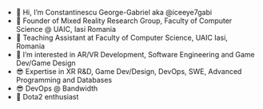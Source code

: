 - 👋 Hi, I’m Constantinescu George-Gabriel aka @iceeye7gabi
- 🌱 Founder of Mixed Reality Research Group, Faculty of Computer Science @ UAIC, Iasi Romania
- 👀 Teaching Assistant at Faculty of Computer Science, UAIC Iasi, Romania
- 👀 I’m interested in AR/VR Development, Software Engineering and Game Dev/Game Design
- 😎 Expertise in XR R&D, Game Dev/Design, DevOps, SWE, Advanced Programming and Databases
- 😎 DevOps @ Bandwidth   
- 🤠 Dota2 enthusiast

<!---
iceeye7gabi/iceeye7gabi is a ✨ special ✨ repository because its `README.md` (this file) appears on your GitHub profile.
You can click the Preview link to take a look at your changes.
- 🌱 I’m currently attending Faculty Of Computer Science, UAIC, Master degree in Computer Science
--->
